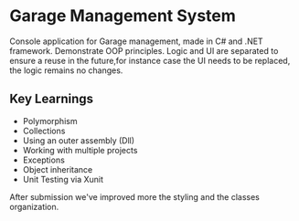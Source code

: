 # Garage Management System

Console application for Garage management, made in C# and .NET framework. Demonstrate OOP principles.
 Logic and UI are separated to ensure a reuse in the future,for instance case the UI needs to be replaced, the logic remains no changes.

## Key Learnings
- Polymorphism
- Collections
- Using an outer assembly (Dll)
- Working with multiple projects
- Exceptions
- Object inheritance
- Unit Testing via Xunit

 After submission we've improved more the styling and the classes organization.

